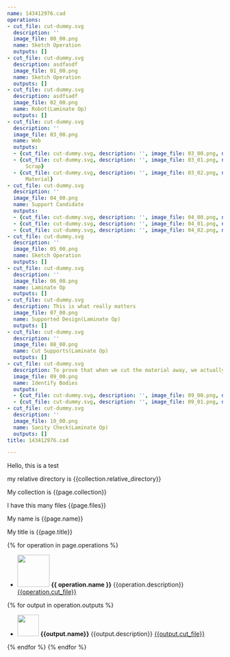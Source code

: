 ```yaml
---
name: 143412976.cad
operations:
- cut_file: cut-dummy.svg
  description: ''
  image_file: 00_00.png
  name: Sketch Operation
  outputs: []
- cut_file: cut-dummy.svg
  description: asdfasdf
  image_file: 01_00.png
  name: Sketch Operation
  outputs: []
- cut_file: cut-dummy.svg
  description: asdfsadf
  image_file: 02_00.png
  name: Robot(Laminate Op)
  outputs: []
- cut_file: cut-dummy.svg
  description: ''
  image_file: 03_00.png
  name: Web
  outputs:
  - {cut_file: cut-dummy.svg, description: '', image_file: 03_00.png, name: Sheet}
  - {cut_file: cut-dummy.svg, description: '', image_file: 03_01.png, name: Inner
      Scrap}
  - {cut_file: cut-dummy.svg, description: '', image_file: 03_02.png, name: Removed
      Material}
- cut_file: cut-dummy.svg
  description: ''
  image_file: 04_00.png
  name: Support Candidate
  outputs:
  - {cut_file: cut-dummy.svg, description: '', image_file: 04_00.png, name: support}
  - {cut_file: cut-dummy.svg, description: '', image_file: 04_01.png, name: cut line}
  - {cut_file: cut-dummy.svg, description: '', image_file: 04_02.png, name: cut area}
- cut_file: cut-dummy.svg
  description: ''
  image_file: 05_00.png
  name: Sketch Operation
  outputs: []
- cut_file: cut-dummy.svg
  description: ''
  image_file: 06_00.png
  name: Laminate Op
  outputs: []
- cut_file: cut-dummy.svg
  description: This is what really matters
  image_file: 07_00.png
  name: Supported Design(Laminate Op)
  outputs: []
- cut_file: cut-dummy.svg
  description: ''
  image_file: 08_00.png
  name: Cut Supports(Laminate Op)
  outputs: []
- cut_file: cut-dummy.svg
  description: To prove that when we cut the material away, we actually remove it
  image_file: 09_00.png
  name: Identify Bodies
  outputs:
  - {cut_file: cut-dummy.svg, description: '', image_file: 09_00.png, name: Body 0}
  - {cut_file: cut-dummy.svg, description: '', image_file: 09_01.png, name: Body 1}
- cut_file: cut-dummy.svg
  description: ''
  image_file: 10_00.png
  name: Sanity Check(Laminate Op)
  outputs: []
title: 143412976.cad

---
```


Hello, this is a test

my relative directory is {{collection.relative_directory}}

My collection is {{page.collection}}

I have this many files {{page.files}}

My name is {{page.name}}

My title is {{page.title}}

{% for operation in page.operations %}

* [<img src="{{operation.image_file}}" height = "75px" />]({{operation.image_file}}) **{{ operation.name }}** {{operation.description}} [{{operation.cut_file}}]({{operation.cut_file}})

{% for output in operation.outputs %}
  * [<img src="{{output.image_file}}" height = "50px" />]({{output.image_file}}) **{{output.name}}** {{output.description}} [{{output.cut_file}}]({{output.cut_file}})

{% endfor %}
{% endfor %}
